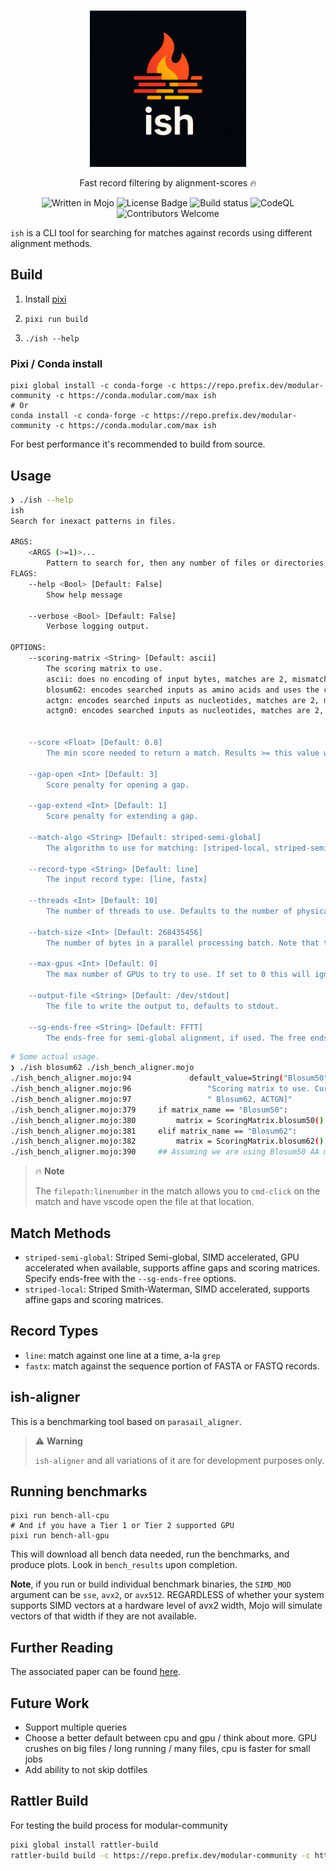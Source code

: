 <a name="readme-top"></a>

<!-- PROJECT LOGO -->
<br />
<div align="center">
  <img src="ish_logo.png" alt="Logo" width="250" height="250">

  <p align="center">
    Fast record filtering by alignment-scores 🔥
    <br/>

   ![Written in Mojo][language-shield]
   ![License Badge][license-shield]
   ![Build status][build-shield]
   ![CodeQL][codeql]
   <br/>
   ![Contributors Welcome][contributors-shield]

  </p>
</div>


`ish` is a CLI tool for searching for matches against records using different alignment methods.

## Build 

1. Install [pixi](https://pixi.sh/latest/installation/)

1. `pixi run build`
1. `./ish --help`

### Pixi / Conda install

```
pixi global install -c conda-forge -c https://repo.prefix.dev/modular-community -c https://conda.modular.com/max ish
# Or
conda install -c conda-forge -c https://repo.prefix.dev/modular-community -c https://conda.modular.com/max ish
```

For best performance it's recommended to build from source. 

## Usage

```sh
❯ ./ish --help
ish
Search for inexact patterns in files.

ARGS:
	<ARGS (>=1)>...
		Pattern to search for, then any number of files or directories to search.
FLAGS:
	--help <Bool> [Default: False]
		Show help message

	--verbose <Bool> [Default: False]
		Verbose logging output.

OPTIONS:
	--scoring-matrix <String> [Default: ascii]
		The scoring matrix to use.
		ascii: does no encoding of input bytes, matches are 2, mismatch is -2.
		blosum62: encodes searched inputs as amino acids and uses the classic Blosum62 scoring matrix.
		actgn: encodes searched inputs as nucleotides, matches are 2, mismatch is -2, Ns match anything.
		actgn0: encodes searched inputs as nucleotides, matches are 2, mismatch is -2, Ns don't count toward score.


	--score <Float> [Default: 0.8]
		The min score needed to return a match. Results >= this value will be returned. The score is the found alignment score / the optimal score for the given scoring matrix and gap-open / gap-extend penalty.

	--gap-open <Int> [Default: 3]
		Score penalty for opening a gap.

	--gap-extend <Int> [Default: 1]
		Score penalty for extending a gap.

	--match-algo <String> [Default: striped-semi-global]
		The algorithm to use for matching: [striped-local, striped-semi-global]

	--record-type <String> [Default: line]
		The input record type: [line, fastx]

	--threads <Int> [Default: 10]
		The number of threads to use. Defaults to the number of physical cores.

	--batch-size <Int> [Default: 268435456]
		The number of bytes in a parallel processing batch. Note that this may use 2-3x this amount to account for intermediate transfer buffers.

	--max-gpus <Int> [Default: 0]
		The max number of GPUs to try to use. If set to 0 this will ignore any found GPUs. In general, if you have only one query then there won't be much using more than 1 GPU. GPUs won't always be faster than CPU parallelization depending on the profile of data you are working with.

	--output-file <String> [Default: /dev/stdout]
		The file to write the output to, defaults to stdout.

	--sg-ends-free <String> [Default: FFTT]
		The ends-free for semi-global alignment, if used. The free ends are: (query_start, query_end, target_start, target_end). These must be specified with a T or F, all four must be specified. By default this target ends are free.
```

```sh
# Some actual usage.
❯ ./ish blosum62 ./ish_bench_aligner.mojo 
./ish_bench_aligner.mojo:94             default_value=String("Blosum50"),
./ish_bench_aligner.mojo:96                 "Scoring matrix to use. Currently supports: [Blosum50,"
./ish_bench_aligner.mojo:97                 " Blosum62, ACTGN]"
./ish_bench_aligner.mojo:379     if matrix_name == "Blosum50":
./ish_bench_aligner.mojo:380         matrix = ScoringMatrix.blosum50()
./ish_bench_aligner.mojo:381     elif matrix_name == "Blosum62":
./ish_bench_aligner.mojo:382         matrix = ScoringMatrix.blosum62()
./ish_bench_aligner.mojo:390     ## Assuming we are using Blosum50 AA matrix for everything below this for now.
```

> 🔥 **Note**
>
> The `filepath:linenumber` in the match allows you to `cmd-click` on the match and have vscode open the file at that location.

## Match Methods

- `striped-semi-global`: Striped Semi-global, SIMD accelerated, GPU accelerated when available, supports affine gaps and scoring matrices. Specify ends-free with the `--sg-ends-free` options.
- `striped-local`: Striped Smith-Waterman, SIMD accelerated, supports affine gaps and scoring matrices.

## Record Types

- `line`: match against one line at a time, a-la `grep`
- `fastx`: match against the sequence portion of FASTA or FASTQ records.


## ish-aligner

This is a benchmarking tool based on `parasail_aligner`.

> ⚠️ **Warning**
> 
> `ish-aligner` and all variations of it are for development purposes only.

## Running benchmarks

```
pixi run bench-all-cpu
# And if you have a Tier 1 or Tier 2 supported GPU
pixi run bench-all-gpu
```

This will download all bench data needed, run the benchmarks, and produce plots. Look in `bench_results` upon completion.

**Note**, if you run or build individual benchmark binaries, the `SIMD_MOD` argument can be `sse`, `avx2`, or `avx512`. REGARDLESS of whether your system supports SIMD vectors at a hardware level of avx2 width, Mojo will simulate vectors of that width if they are not available.

## Further Reading

The associated paper can be found [here](https://www.biorxiv.org/content/10.1101/2025.06.04.657890v1).

## Future Work

- Support multiple queries
- Choose a better default between cpu and gpu / think about more. GPU crushes on big files / long running / many files, cpu is faster for small jobs
- Add ability to not skip dotfiles

## Rattler Build

For testing the build process for modular-community

```bash
pixi global install rattler-build
rattler-build build -c https://repo.prefix.dev/modular-community -c https://conda.modular.com/max -c conda-forge --skip-existing=all -r ./recipe.yaml
```

<!-- MARKDOWN LINKS & IMAGES -->
<!-- https://www.markdownguide.org/basic-syntax/#reference-style-links -->
[build-shield]: https://img.shields.io/circleci/build/github/BioRadOpenSource/ish 
[language-shield]: https://img.shields.io/badge/language-mojo-orange
[license-shield]: https://badgen.net/static/license/Apache-2.0/blue
[contributors-shield]: https://img.shields.io/badge/contributors-welcome!-blue
[codeql]: https://github.com/BioRadOpenSource/ish/workflows/CodeQL/badge.svg

